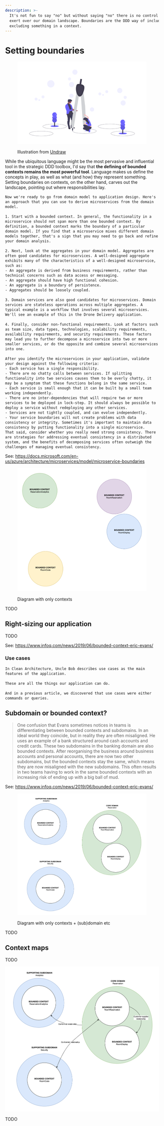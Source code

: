 ```yaml
---
description: >-
  It's not fun to say "no" but without saying "no" there is no control we can
  exert over our domain landscape. Boundaries are the DDD way of including or
  excluding something in a context.
---
```


# Setting boundaries

<figure><img src="../.gitbook/assets/undraw_circles_y7s2.png" alt=""><figcaption><p>Illustration from <a href="https://undraw.co/">Undraw</a></p></figcaption></figure>

While the ubiquitous language might be the most pervasive and influential tool in the strategic DDD toolbox, I'd say that **the defining of bounded contexts remains the most powerful tool**. Language makes us define the concepts in play, as well as what (and how) they represent something. Setting boundaries on contexts, on the other hand, carves out the landscape, pointing out where responsibilities lay.&#x20;

```
Now we're ready to go from domain model to application design. Here's an approach that you can use to derive microservices from the domain model.

1. Start with a bounded context. In general, the functionality in a microservice should not span more than one bounded context. By definition, a bounded context marks the boundary of a particular domain model. If you find that a microservice mixes different domain models together, that's a sign that you may need to go back and refine your domain analysis.

2. Next, look at the aggregates in your domain model. Aggregates are often good candidates for microservices. A well-designed aggregate exhibits many of the characteristics of a well-designed microservice, such as:
- An aggregate is derived from business requirements, rather than technical concerns such as data access or messaging.
- An aggregate should have high functional cohesion.
- An aggregate is a boundary of persistence.
- Aggregates should be loosely coupled.

3. Domain services are also good candidates for microservices. Domain services are stateless operations across multiple aggregates. A typical example is a workflow that involves several microservices. We'll see an example of this in the Drone Delivery application.

4. Finally, consider non-functional requirements. Look at factors such as team size, data types, technologies, scalability requirements, availability requirements, and security requirements. These factors may lead you to further decompose a microservice into two or more smaller services, or do the opposite and combine several microservices into one.

After you identify the microservices in your application, validate your design against the following criteria:
- Each service has a single responsibility.
- There are no chatty calls between services. If splitting functionality into two services causes them to be overly chatty, it may be a symptom that these functions belong in the same service.
- Each service is small enough that it can be built by a small team working independently.
- There are no inter-dependencies that will require two or more services to be deployed in lock-step. It should always be possible to deploy a service without redeploying any other services.
- Services are not tightly coupled, and can evolve independently.
- Your service boundaries will not create problems with data consistency or integrity. Sometimes it's important to maintain data consistency by putting functionality into a single microservice.
That said, consider whether you really need strong consistency. There are strategies for addressing eventual consistency in a distributed system, and the benefits of decomposing services often outweigh the challenges of managing eventual consistency.
```

See: https://docs.microsoft.com/en-us/azure/architecture/microservices/model/microservice-boundaries

<figure><img src="../.gitbook/assets/Get-A-Room Context Map 1.png" alt=""><figcaption><p>Diagram with only contexts</p></figcaption></figure>

TODO

## Right-sizing our application

TODO

See: https://www.infoq.com/news/2019/06/bounded-context-eric-evans/

### Use cases

```
In Clean Architecture, Uncle Bob describes use cases as the main features of the application.

These are all the things our application can do.

And in a previous article, we discovered that use cases were either commands or queries.
```

## Subdomain or bounded context?



> One confusion that Evans sometimes notices in teams is differentiating between bounded contexts and subdomains. In an ideal world they coincide, but in reality they are often misaligned. He uses an example of a bank structured around cash accounts and credit cards. These two subdomains in the banking domain are also bounded contexts. After reorganising the business around business accounts and personal accounts, there are now two other subdomains, but the bounded contexts stay the same, which means they are now misaligned with the new subdomains. This often results in two teams having to work in the same bounded contexts with an increasing risk of ending up with a big ball of mud.

See: https://www.infoq.com/news/2019/06/bounded-context-eric-evans/

<figure><img src="../.gitbook/assets/Get-A-Room Context Map 2.png" alt=""><figcaption><p>Diagram with only contexts + (sub)domain etc</p></figcaption></figure>

TODO

## Context maps

TODO

![Complete with relations](<../.gitbook/assets/Get-A-Room Context Map.png>)

TODO
